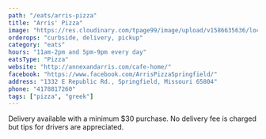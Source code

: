 ```yaml
---
path: "/eats/arris-pizza"
title: "Arris' Pizza"
image: "https://res.cloudinary.com/tpage99/image/upload/v1586635636/local417eats/local417eats.png"
orderops: "curbside, delivery, pickup"
category: "eats"
hours: "11am-2pm and 5pm-9pm every day"
eatsType: "Pizza"
website: "http://annexandarris.com/cafe-home/"
facebook: "https://www.facebook.com/ArrisPizzaSpringfield/"
address: "1332 E Republic Rd., Springfield, Missouri 65804"
phone: "4178817260"
tags: ["pizza", "greek"]
---
```


Delivery available with a minimum \$30 purchase. No delivery fee is charged but tips for drivers are appreciated.
